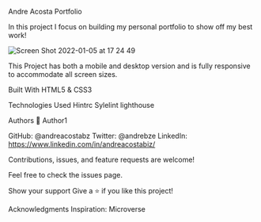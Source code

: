 Andre Acosta Portfolio

In this project I focus on building my personal portfolio to show off
my best work!

![Screen Shot 2022-01-05 at 17 24 49](https://user-images.githubusercontent.com/90656697/148305351-145b9ffc-6bfc-4e75-a228-e2bf3c9843d3.png)


This Project has both a mobile and desktop version and is fully responsive
to accommodate all screen sizes.

Built With
HTML5 & CSS3

Technologies Used
Hintrc
Sylelint
lighthouse


Authors
👤 Author1

GitHub: @andreacostabz
Twitter: @andrebze
LinkedIn: https://www.linkedin.com/in/andreacostabiz/

Contributions, issues, and feature requests are welcome!

Feel free to check the issues page.

Show your support
Give a ⭐️ if you like this project!

Acknowledgments
Inspiration: Microverse

